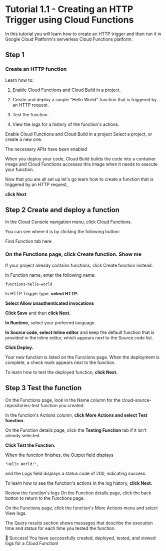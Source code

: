 # Tutorial 1.1 - Creating an HTTP Trigger using Cloud Functions
In this tutorial you will learn how to create an HTTP trigger and then run it in 
Google Cloud Platform's serverless Cloud Functions platform.

## Step 1

### Create an HTTP function

Learn how to:

1. Enable Cloud Functions and Cloud Build in a project.

2. Create and deploy a simple "Hello World" function that is triggered by an HTTP request.

3. Test the function.

4. View the logs for a history of the function's actions.

Enable Cloud Functions and Cloud Build in a project
Select a project, or create a new one.

<walkthrough-project-setup></walkthrough-project-setup>

The necessary APIs have been enabled
<walkthrough-enable-apis apis="Cloud Build API, Cloud Function API"></walkthrough-enable-apis>

When you deploy your code, Cloud Build builds the code into a container image
 and Cloud Functions accesses this image when it needs to execute your function.

Now that you are all set up let's go learn how to create a function 
that is triggered by an HTTP request, 

**click Next**

## Step 2 Create and deploy a function

In the Cloud Console navigation menu, click Cloud Functions.

You can see where it is by clicking the following button:

<walkthrough-spotlight-pointer spotlightId="Cloud Functions">Find Function tab here</walkthrough-spotlight-pointer> 

### On the Functions page, click Create function. Show me

If your project already contains functions, click Create function instead.

In Function name, enter the following name:

```
functions-hello-world
```

In HTTP Trigger type. **select HTTP.**

**Select Allow unauthenticated invocations**

**Click Save** and then **click Next**.

**In Runtime,** select your preferred language.

**In Source code, select Inline editor** and keep the default function 
that is provided in the inline editor, 
which appears next to the Source code list.

**Click Deploy.**

Your new function is listed on the Functions page. When the deployment is complete, a check mark appears next to the function.

To learn how to test the deployed function, **click Next.**

## Step 3 Test the function

On the Functions page, look in the Name column for the cloud-source-repositories-test function you created.

In the function's Actions column, **click More Actions and select Test function.**

On the Function details page, click the **Testing Function** tab if it isn't already selected.

**Click Test the Function.**

When the function finishes, the Output field displays 
```
"Hello World!", 
```
and the Logs field displays a status code of 200, indicating success.

To learn how to see the function's actions in the log history, **click Next.**

Review the function's logs
On the Function details page, click the back button to return to the Functions page.

On the Functions page, click the function's More Actions menu and select View logs.

The Query results section shows messages that describe the execution time and status for each time you tested the function.

🎉 Success!
You have successfully created, deployed, tested, and viewed logs for a Cloud Function!

